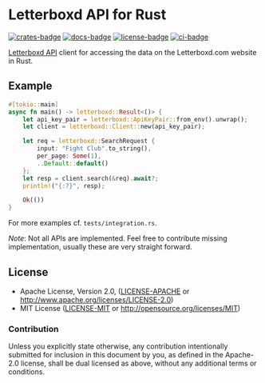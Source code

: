 # Letterboxd API for Rust

[![crates-badge]][crates-url]
[![docs-badge]][docs-url]
[![license-badge]][license]
[![ci-badge]][ci-url]

[crates-badge]: https://img.shields.io/crates/v/letterboxd.svg
[crates-url]: https://crates.io/crates/letterboxd
[docs-badge]: https://docs.rs/letterboxd/badge.svg
[docs-url]: https://docs.rs/letterboxd
[license-badge]: https://img.shields.io/crates/l/letterboxd.svg
[license]: #license
[ci-badge]: https://github.com/boxdot/letterboxd-rs/workflows/rust/badge.svg
[ci-url]: https://github.com/boxdot/letterboxd-rs/actions

[Letterboxd API](http://api-docs.letterboxd.com) client for accessing the data on the
Letterboxd.com website in Rust.

## Example

```rust
#[tokio::main]
async fn main() -> letterboxd::Result<()> {
    let api_key_pair = letterboxd::ApiKeyPair::from_env().unwrap();
    let client = letterboxd::Client::new(api_key_pair);

    let req = letterboxd::SearchRequest {
        input: "Fight Club".to_string(),
        per_page: Some(1),
        ..Default::default()
    };
    let resp = client.search(&req).await?;
    println!("{:?}", resp);

    Ok(())
}
```

For more examples cf. `tests/integration.rs`.

*Note*: Not all APIs are implemented. Feel free to contribute missing implementation, usually these
are very straight forward.

## License

 * Apache License, Version 2.0, ([LICENSE-APACHE](LICENSE-APACHE) or
   http://www.apache.org/licenses/LICENSE-2.0)
 * MIT License ([LICENSE-MIT](LICENSE-MIT) or
   http://opensource.org/licenses/MIT)

### Contribution

Unless you explicitly state otherwise, any contribution intentionally submitted
for inclusion in this document by you, as defined in the Apache-2.0 license,
shall be dual licensed as above, without any additional terms or conditions.
